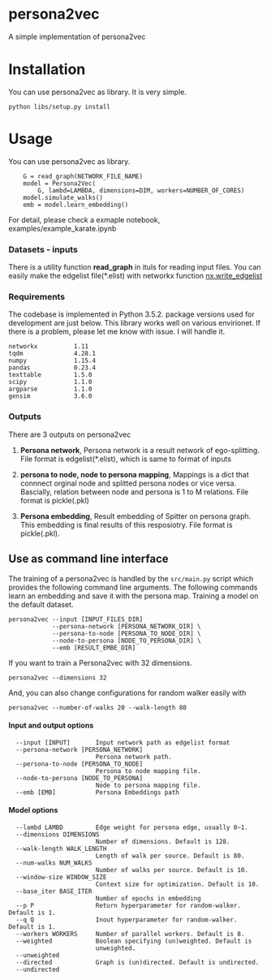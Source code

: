 # persona2vec
A simple implementation of persona2vec

# Installation
You can use persona2vec as library. It is very simple.
```
python libs/setup.py install
```

# Usage
You can use persona2vec as library.
```
    G = read_graph(NETWORK_FILE_NAME)
    model = Persona2Vec(
        G, lambd=LAMBDA, dimensions=DIM, workers=NUMBER_OF_CORES)
    model.simulate_walks()
    emb = model.learn_embedding()
```
For detail, please check a exmaple notebook, examples/example_karate.ipynb

### Datasets - inputs
There is a utility function **read_graph** in ituls for reading input files.
You can easily make the edgelist file(*.elist) with networkx function [nx.write_edgelist](https://networkx.github.io/documentation/networkx1.10/reference/generated/networkx.readwrite.edgelist.write_edgelist.html) 

### Requirements
The codebase is implemented in Python 3.5.2. package versions used for development are just below. This library works well on various envirionet. If there is a problem, please let me know with issue. I will handle it.
```
networkx          1.11
tqdm              4.28.1
numpy             1.15.4
pandas            0.23.4
texttable         1.5.0
scipy             1.1.0
argparse          1.1.0
gensim            3.6.0
```

### Outputs
There are 3 outputs on persona2vec

1. **Persona network**, Persona network is a result network of ego-splitting. File format is edgelist(*.elist), which is same to format of inputs
  
2. **persona to node, node to persona mapping**, Mappings is a dict that connnect orginal node and splitted persona nodes or vice versa. Bascially, relation between node and persona is 1 to M relations. File format is pickle(.pkl)
  
3. **Persona embedding**, Result embedding of Spitter on persona graph. This embedding is final results of this resposiotry. File format is pickle(.pkl).

## Use as command line interface

The training of a persona2vec is handled by the `src/main.py` script which provides the following command line arguments.
The following commands learn an embedding and save it with the persona map. Training a model on the default dataset.
```
persona2vec --input [INPUT_FILES_DIR] 
            --persona-network [PERSONA_NETWORK_DIR] \
            --persona-to-node [PERSONA_TO_NODE_DIR] \
            --node-to-persona [NODE_TO_PERSONA_DIR] \
            --emb [RESULT_EMBE_DIR]
```
If you want to train a Persona2vec with 32 dimensions.
```
persona2vec --dimensions 32
```
And, you can also change configurations for random walker easily with
```
persona2vec --number-of-walks 20 --walk-length 80
```

#### Input and output options
   
```
  --input [INPUT]       Input network path as edgelist format
  --persona-network [PERSONA_NETWORK]
                        Persona network path.
  --persona-to-node [PERSONA_TO_NODE]
                        Persona to node mapping file.
  --node-to-persona [NODE_TO_PERSONA]
                        Node to persona mapping file.
  --emb [EMB]           Persona Embeddings path
```
#### Model options
```
  --lambd LAMBD         Edge weight for persona edge, usually 0~1.
  --dimensions DIMENSIONS
                        Number of dimensions. Default is 128.
  --walk-length WALK_LENGTH
                        Length of walk per source. Default is 80.
  --num-walks NUM_WALKS
                        Number of walks per source. Default is 10.
  --window-size WINDOW_SIZE
                        Context size for optimization. Default is 10.
  --base_iter BASE_ITER
                        Number of epochs in embedding
  --p P                 Return hyperparameter for random-walker. Default is 1.
  --q Q                 Inout hyperparameter for random-walker. Default is 1.
  --workers WORKERS     Number of parallel workers. Default is 8.
  --weighted            Boolean specifying (un)weighted. Default is
                        unweighted.
  --unweighted
  --directed            Graph is (un)directed. Default is undirected.
  --undirected
```

